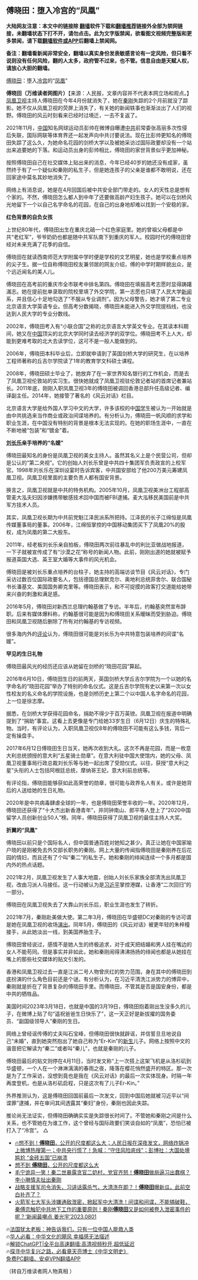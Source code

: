  <!-- 面包屑导航 --> <h2>傅晓田：堕入冷宫的“凤凰”</h2> <p class="notice"><b>大陆网友注意：本文中的链接除 <a href="https://github.com/bannedbook/fanqiang" >翻墙</a>软件下载和<a href="https://github.com/killgcd/justmysocks/blob/master/README.md">翻墙推荐</a>链接外全部为禁网链接，未翻墙状态下打不开，请勿点击。此为文字版禁闻，欲看图文视频完整版和更多禁闻，请下载<a href="https://github.com/bannedbook/fanqiang">翻墙软件或APP</a>后翻墙上禁闻网。</p><p>备注：翻墙看新闻非常安全，翻墙以真实身份发表敏感言论有一定风险，但只看不说则没有任何风险，翻的人太多，政府管不过来，也不管。信息自由是天赋人权，请放心大胆的翻墙。</b></p>  <div class="entry"> <p><a href="https://www.bannedbook.org/bnews/tag/%e5%82%85%e6%99%93%e7%94%b0/" class="st_tag internal_tag" rel="tag" title="标签 傅晓田 下的日志">傅晓田</a>：堕入<a href="https://www.bannedbook.org/bnews/tag/%e5%86%b7%e5%ae%ab/" class="st_tag internal_tag" rel="tag" title="标签 冷宫 下的日志">冷宫</a>的“<a href="https://www.bannedbook.org/bnews/tag/%E5%87%A4%E5%87%B0/" class="st_tag internal_tag" rel="tag" title="标签 凤凰 下的日志">凤凰</a>”</p> <p>     <a target=_blank href=https://i1.wp.com/www.renminbao.com/rmb/article_images/2023/08/28/230828fuxt.jpg></a><b>傅晓田（万维读者网图片）</b><a target=_blank href="/donate.html?人民报恳请各方捐款" class="smallMiddle"></a>【来源：人民报，文章内容并不代表本网立场和观点。】<a href="https://www.bannedbook.org/bnews/tag/%e5%87%a4%e5%87%b0%e5%8d%ab%e8%a7%86/" class="st_tag internal_tag" rel="tag" title="标签 凤凰卫视 下的日志">凤凰卫视</a>主持人傅晓田在今年4月份就消失了，她在<a href="https://www.bannedbook.org/bnews/tag/%e7%a7%a6%e5%88%9a/" class="st_tag internal_tag" rel="tag" title="标签 秦刚 下的日志">秦刚</a>失踪的2个月前就没了踪影。她不仅从凤凰卫视的荧屏上消失了，有关她的新闻轶事也渐渐淡出了人们的视野。傅晓田的风云时刻看来已经时过境迁，一去不复返了。</p> <p>2021年11月，<span class='wp_keywordlink_affiliate'><a href="https://www.bannedbook.org/" title="中国" target="_blank">中国</a></span>知名网球运动员彭帅在微博自曝遭<a href="https://www.bannedbook.org/bnews/tag/%e4%b8%ad%e5%85%b1/" class="st_tag internal_tag" rel="tag" title="标签 中共 下的日志">中共</a>前常委张高丽多次性侵后失联，国际网联等体育界还一起发声向中共讨要说法。现在比彭帅更知名的傅晓田失踪了这么久，为她命名花园的剑桥大学以及被她采访过国际政要却没有一个站出来追要她的下落。和运动员出身的彭帅相比，傅晓田的家世背景似乎更加神秘。</p> <p>按照傅晓田自己在社交媒体上贴出来的消息，今年已经40岁的她还没有成家，虽然终于有了一个疑似和秦刚的私生子，但是她连孩子的父亲是谁都不敢明说，还在回家途中莫名其妙地消失了。</p> <p>网络上有消息说，她是在4月回国后被中共安全部门带走的。女人的天性总是想有个家的。不然，傅晓田怎么都人到中年了还要做高龄产妇生孩子。她可以在剑桥风光地留下一个以自己名字命名的花园，在自己的出身地却难以找到一个安稳的家。</p> <p><b>红色背景的自负女孩</b></p> <p>上世纪80年代，傅晓田出生在重庆北碚一个红色家庭里。她的曾祖父母都是中共“老红军”，爷爷奶奶也都是随中共军队南下到重庆的军人。校园时代的傅晓田曾经对未来充满了花季的自信。</p> <p>傅晓田在就读西南师范大学附属中学时便是学校的文艺明星，她也是学校重点培养的尖子生。据一位自称傅晓田校友兼邻居的网友介绍，傅的中学时期样貌出众，是个远近闻名的美人儿。</p> <p>傅晓田在高考前的重庆市全市联考中排名第四。傅晓田在填报高考志愿时显得踌躇滿志。她在提前批单录取的院校里填了外交学院，第一志愿也只填了人民大学<span class='wp_keywordlink_affiliate'><a href="https://www.bannedbook.org/" title="新闻">新闻</a></span>系，并且信心十足地勾选了“不服从专业调剂”。因为父母警告，她才填了第二专业北京语言大学英语专业。但高考分数揭晓，傅晓田未能进入外交学院提档线，也没达到人民大学的专业分数线。</p> <p>2002年，傅晓田考入有“小联合国”之称的北京语言大学英文专业。在其读本科期间，她又在<a href="https://www.bannedbook.org/bnews/tag/%E4%B8%AD%E5%9B%BD/" class="st_tag internal_tag" rel="tag" title="标签 中国 下的日志">中国</a>顶尖的北京大学同时读去经济学的双学位。傅晓田考不上人大，却能到更难考取的北大去读学位，这可不是一般人能做到的。</p> <p>2006年，傅晓田本科毕业后，立即就申请到了英国剑桥大学的研究生，在以培养工程师著称的丘吉尔学院读了1年的教育学文科硕士课程。</p> <p>2008年，傅晓田硕士毕业了，她放弃了在一家世界知名银行的工作机会，而是去了凤凰卫视伦敦站的实习生。很快她就成了凤凰卫视驻伦敦记者站的首席记者兼站长。2011年底，刚刚入职凤凰卫视3年的傅晓田被调回香港总部升任高级记者、编译副主任。2014年，她接管了著名的《风云对话》栏目。</p> <p>北京语言大学是给外国人学习中文的大学，许多该校的中<span class='wp_keywordlink'><a href="https://www.bannedbook.org/forum24/" title="国学传统文化禁书" target="_blank">国学</a></span>生被认为一开始就是由中共挑选来当作商业或政治间谍培养的。有分析认为，傅晓田一帆风顺的求学和职业生涯，在中国没有特别的背景是根本无法实现的。在她的职场生涯中，一直在不断地被“包装”和“镀金”着。</p> <p><b><a href="https://www.bannedbook.org/bnews/tag/%e5%88%98%e9%95%bf%e4%b9%90/" class="st_tag internal_tag" rel="tag" title="标签 刘长乐 下的日志">刘长乐</a>亲手培养的“名媛”</b></p> <p>傅晓田最知名的身份是凤凰卫视的美女主持人。虽然其名义上是个民营公司，但却是公认的“第二央视”。它的创始人刘长乐曾是中共四十集团军负责政宣的上校军官。1998年刘长乐在深圳设宴时告诉宾客，中共国安部给了他200万美元筹建凤凰卫视。凤凰卫视里面的主要负责人都有国安背景。</p> <p>换言之，凤凰卫视就是中共的特务机构。2005年10月，凤凰卫视美洲台工程部高管麦大泓夫妇因涉嫌携带敏感技术回中国而被FBI逮捕。麦大泓移民美国前是中共军方技术人员。</p> <p>其实，凤凰卫视长期为中共前党魁江泽民派系所把持。江泽民的长子江绵恒是凤凰传媒董事局的董事。2006年，江绵恒掌控的中国移动集团买下了凤凰20%的股权，成为凤凰的第二大股东。</p> <p>2011年，经老板刘长乐亲自拍板，傅晓田两次前往暴乱中的利比亚做战地报道，一下子就被宣传成了有“沙漠之花”称号的新闻人物。此前，刚刚出道的她就被赋予报道英国大选、英王室大婚等大事件的风光机会。</p> <p>傅晓田是被刘长乐重点培养的台柱子，她主持的高端访谈节目《风云对话》，专门采访过数百位国际政要名人，包括德国总理默克尔、奥地利总统菲舍尔、联合国秘书长潘基文、美国国务卿克里等。傅晓田表示，和不可捉摸的政客打交道能给她带来兴奋的刺激和满足感。</p> <p>2016年5月，傅晓田对新西兰总理约翰基做了专访。半年后，约翰基突然宣布辞职。后来有媒体爆料称，约翰基很可能是因为和傅晓田关系暧昧而受到胁迫。傅晓田和凤凰卫视随后删除了所有对约翰基的专访视频。</p>  <p>很多海内外的<span class='wp_keywordlink_affiliate'><a href="https://www.bannedbook.org/bnews/comments/" title="新闻评论" target="_blank">评论</a></span>认为，傅晓田很可能是刘长乐为中共特意包装培养的间谍“名媛”。</p> <p><b>罕见的生日礼物</b></p> <p>傅晓田最风光的经历还应该从她留在剑桥的“晓田花园”算起。</p> <p>2016年6月10日，傅晓田生日的前两天，英国剑桥大学丘吉尔学院为一个以她的名字命名的“晓田花园”举办了特别的命名仪式。这是丘吉尔学院有史以来第一次以女性校友的名义命名的学院设施，也是剑桥历史上第二个以中国人名字命名的花园，上一位是徐志摩。</p> <p>据悉，在剑桥大学获得花园命名，捐助不得少于百万英镑。凤凰卫视在报道中明确提到了“捐助”事宜。这看上去更像是专门给她33岁生日（6月12日）庆生的特殊礼物。当时，有评论认为，入职凤凰卫视仅8年的傅晓田不可能有这么多钱，背后一定有操盘手。</p> <p>2017年6月12日傅晓田生日当天，她再次收到大礼。这次不再是花园，而是一枚意大利总统颁授的意大利“五星骑士勋章”。在意大利驻中国大使馆内，她的父母、凤凰卫视董事局行政总裁刘长乐等与她一起出席了受勋仪式。以往，获授“意大利之星”头衔的人士包括阿根廷总统，摩纳哥王妃，意大利前总统等。</p> <p>有评论指，傅晓田能够获如此高荣誉的勋章，很可能与政界名人有关。或许是她背后的人送给她的生日礼物。</p> <p>2020年是中共病毒肆虐全球的一年，也是傅晓田荣誉丰收的一年。2020年12月，傅晓田还获得了“十大杰出新香港青年”，并同钟南山、郎平等人登上了“2020中国留学人员创新创业50人”榜。同年，傅晓田获得了凤凰卫视的最佳主持人大奖。</p> <p><b>折翼的“凤凰”</b></p> <p>傅晓田以前只是个国际名人，但中国普通百姓对她知之甚少。真正让她在中国家喻户晓的是刚被免去外交部长职务的秦刚。网上大量的传闻指傅晓田是秦刚养在后花园的情妇，而且还有了个叫“秦二”的私生子。她和秦刚的绯闻连续一个多月都是国内外的热点话题。</p>  <p>2021年2月，凤凰卫视发生了人事大地震，创始人刘长乐家族全部清洗出凤凰卫视，改由习派人马接任。这一行动被认为是<a href="https://www.bannedbook.org/bnews/tag/%e4%b9%a0%e8%bf%91%e5%b9%b3/" class="st_tag internal_tag" rel="tag" title="标签 习近平 下的日志">习近平</a>掌控港媒，让香港“二次回归”的一部分。</p> <p>傅晓田在凤凰卫视失去了大靠山刘长乐后，职业生涯也发生了转折。</p> <p>2021年7月，秦刚赴美做大使。第二年3月，傅晓田在华盛顿DC对秦刚的专访可谓是她在凤凰卫视的收场<span class='wp_keywordlink_affiliate'><a href="https://zh-cn.shenyunperformingarts.org/" title="演出" target="_blank">演出</a></span>。同年5月，傅晓田的《风云对话》被更年轻的朱梓橦接手，从此她淡出一线，到美国养胎生子。</p> <p>傅晓田曾经说过，感情不是她人生的终极追求，对于成天把结婚和男人挂在嘴边的女人不能苟同。但是事实并非如此，她和秦刚闹得沸沸扬扬的绯闻也都是从她挂在嘴上的那些社交媒体的贴文引发的。</p> <p>香港和凤凰卫视过去一直是江派二号人物曾庆红的势力范围，身在其中的傅晓田到底扮演的什么角色目前还是个谜。有分析认为，在习近平清洗江派势力的博弈中，秦刚就是折在了背景复杂的傅晓田手里。而傅晓田，不管其是否是国安身份，都是中共的牺牲品。</p> <p>美国时间2023年3月18日，也就是中国的3月19日，傅晓田抱着刚出生没多久的儿子，在微博上贴了句“遥祝爸爸生日快乐了”，这一天正好是新拔擢的国务委员、“副国级领导人”秦刚的生日。</p> <p>网络上曾经谣传傅的丈夫叫石宝峰，但傅晓田很快就辟谣，并信誓旦旦地说自己“未婚”，直到她突然抱出了她自己称为“Er-Kin”的<span class='wp_keywordlink'><a href="https://www.bannedbook.org/forum2/topic1642.html" title="正见网《新生》" target="_blank">新生</a></span>儿子。网络上按照中文的谐音把它解读为“秦二”或者叫“秦儿”，也就是秦刚的儿子。</p> <p>傅晓田最后的贴文则停在4月11日，当时发文称“上一次搭上这架飞机是从洛杉矶到华盛顿，一个人在一个淋淋漓漓的春雨之夜，降落在樱花悄然盛开的特区。那一次是为了工作采访，没想到竟也是我在《风云对话》的最后一次实体现身。时隔一年再度登机，也是从洛杉矶启程，只是这次有了儿子Er-Kin。”</p> <p>外界推测认为，这是傅晓田回国前最后一次发文，回到中国后她就被习近平以“间谍罪”逮捕，并在审问其间透露其“秦妇”身份，秦刚也因此失踪。</p> <p>推论尚无法证实，但傅晓田确确实实是失踪很长时间了。不管她和秦刚之间是什么关系，也不管她在为谁工作，这个曾经与国际政要们笑谈自如的“凤凰”，恐怕已被打入了“冷宫”。 △</p>  <!--<div id="taboola-mid-1"></div>--><ul class='op-related-articles' title='相关阅读'> <li><a href='https://www.bannedbook.org/bnews/bannedvideo/20230821/1923049.html' target='_blank'>🔥想不到！<b>傅晓田</b>，公开的尺度都这么大；人民日报在深夜发文，网络炸锅冲上微博热搜第一；中共央行慌了！急喊：“守住风险底线”；彭博社：大国处境尴尬 “金砖五国”已崩溃</a></li> <li><a href='https://www.bannedbook.org/bnews/topimagenews/20230821/1922924.html' target='_blank'>想不到 <b>傅晓田</b>，公开的尺度都这么大</a></li> <li><a href='https://www.bannedbook.org/bnews/comments/20230806/1916797.html' target='_blank'>毛宁诡异一笑！秦二世暴露贪官二奶村，党官齐怒！<b>傅晓田</b>做局逼习出蠢棋？李小琳情夫扯出秦刚</a></li> <li><a href='https://www.bannedbook.org/bnews/sohnews/20230805/1916096.html' target='_blank'>战略支援军司令消失，习讲话露杀气，大清洗在即？！<b>傅晓田</b>曝新瓜，此前空白补齐了？</a></li> <li><a href='https://www.bannedbook.org/bnews/sohnews/20230802/1914965.html' target='_blank'>火箭军七大军头涉嫌通敌泄密，掀起军中大清洗！间谍和间谍，不能搞破鞋，秦傅恋触犯中共地下工作的重要原则！秦刚<b>傅晓田</b>又是如何被卷入泄密事件的呢？‘新闻最嘲点 姜光宇’2023.0801</a></li> </ul> <p class="texttj"> 🔥<a href="https://www.bannedbook.org/bnews/ssgc/20230219/1850782.html" target="_blank">法国犹太老板：神告诉我们，只有一位中国人能救人类</a><br/> 🔥<a href="https://www.bannedbook.org/bnews/comments/20220220/1694796.html" target="_blank">华人必看：中华文化的飓风 幸福感无法描述</a><br/> 🔥<a href="https://github.com/bannedbook/fanqiang/wiki/V2ray%E6%9C%BA%E5%9C%BA" target="_blank">解锁ChatGPT|全平台高速翻墙:高清视频秒开,超低延迟</a><br/> 🔥<a href="https://www.bannedbook.org/bnews/comments/20220808/1768773.html" target="_blank">探寻中华复兴之路，必看章天亮博士《中华文明史》</a><br/> <a href="https://github.com/bannedbook/fanqiang/wiki/%E7%A6%81%E9%97%BB%E7%BD%91%E5%AE%89%E5%8D%93%E7%BF%BB%E5%A2%99%E6%96%B0%E9%97%BBAPP" target="_blank">免费PC翻墙、安卓VPN翻墙APP</a><br/> </p><p>（转自万维读者网人物真相 ）</p><a name='sharetosocial'></a> <div style="margin-bottom:5px;padding-bottom:5px;clear:both"> <div id="archive-pix-1" class="banner-ads"> <!-- AuctionX Display platform tag START --> <div id="27602x728x90x621x_ADSLOT1" clicktrack="%%CLICK_URL_ESC%%"></div>  <!-- AuctionX Display platform tag END --> </div> <div id="archive-pix-2" class="banner-ads"> <!-- AuctionX Display platform tag START --> <div id="27556x300x250x621x_ADSLOT1" clicktrack="%%CLICK_URL_ESC%%" style="margin:0 auto;text-align:center"></div>  <!-- AuctionX Display platform tag END --> </div> </div>  <div id="archive-pix-1" class="banner-ads"> <!-- AuctionX Display platform tag START --> <div id="27603x728x90x621x_ADSLOT1" clicktrack="%%CLICK_URL_ESC%%"></div>  <!-- AuctionX Display platform tag END --> </div> </div><!--END ENTRY--> 